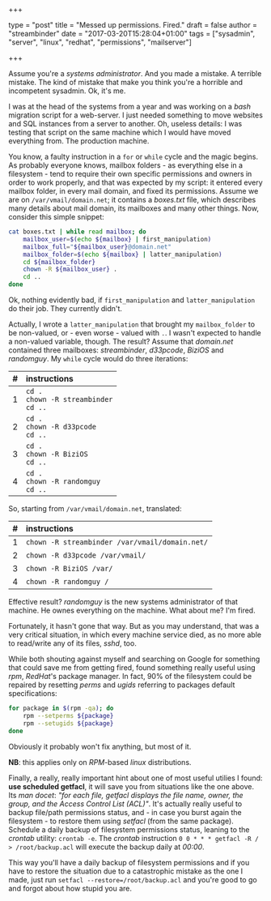 +++

type = "post"
title = "Messed up permissions. Fired."
draft = false
author = "streambinder"
date = "2017-03-20T15:28:04+01:00"
tags = ["sysadmin", "server", "linux", "redhat", "permissions", "mailserver"]

+++


Assume you're a _systems administrator_. And you made a mistake. A terrible mistake. The kind of mistake that make you think you're a horrible and incompetent sysadmin. Ok, it's me.

I was at the head of the systems from a year and was working on a _bash_ migration script for a web-server. I just needed something to move websites and SQL instances from a server to another. Oh, useless details: I was testing that script on the same machine which I would have moved everything from. The production machine.

You know, a faulty instruction in a `for` or `while` cycle and the magic begins. As probably everyone knows, mailbox folders - as everything else in a filesystem - tend to require their own specific permissions and owners in order to work properly, and that was expected by my script: it entered every mailbox folder, in every mail domain, and fixed its permissions. Assume we are on `/var/vmail/domain.net`; it contains a _boxes.txt_ file, which describes many details about mail domain, its mailboxes and many other things. Now, consider this simple snippet:

```bash
cat boxes.txt | while read mailbox; do
    mailbox_user=$(echo ${mailbox} | first_manipulation)
    mailbox_full="${mailbox_user}@domain.net"
    mailbox_folder=$(echo ${mailbox} | latter_manipulation)
    cd ${mailbox_folder}
    chown -R ${mailbox_user} .
    cd ..
done
```

Ok, nothing evidently bad, if `first_manipulation` and `latter_manipulation` do their job. They currently didn't.

Actually, I wrote a `latter_manipulation` that brought my `mailbox_folder` to be non-valued, or - even worse - valued with `.`. I wasn't expected to handle a non-valued variable, though. The result? Assume that _domain.net_ contained three mailboxes: _streambinder_, _d33pcode_, _BiziOS_ and _randomguy_. My `while` cycle would do three iterations:

\#  | instructions
:-: | :---------------------------------------------
1   | `cd .`<br> `chown -R streambinder`<br> `cd ..`
2   | `cd .`<br> `chown -R d33pcode`<br> `cd ..`
3   | `cd .`<br> `chown -R BiziOS`<br> `cd ..`
4   | `cd .`<br> `chown -R randomguy`<br> `cd ..`

So, starting from `/var/vmail/domain.net`, translated:

\#  | instructions
:-: | :---------------------------------------------
1   | `chown -R streambinder /var/vmail/domain.net/`
2   | `chown -R d33pcode /var/vmail/`
3   | `chown -R BiziOS /var/`
4   | `chown -R randomguy /`

Effective result? _randomguy_ is the new systems administrator of that machine. He ownes everything on the machine. What about me? I'm fired.

Fortunately, it hasn't gone that way. But as you may understand, that was a very critical situation, in which every machine service died, as no more able to read/write any of its files, _sshd_, too.

While both shouting against myself and searching on Google for something that could save me from getting fired, found something really useful using _rpm_, _RedHat_'s package manager. In fact, 90% of the filesystem could be repaired by resetting _perms_ and _ugids_ referring to packages default specifications:

```bash
for package in $(rpm -qa); do
    rpm --setperms ${package}
    rpm --setugids ${package}
done
```

Obviously it probably won't fix anything, but most of it.

**NB**: this applies only on _RPM_-based _linux_ distributions.

Finally, a really, really important hint about one of most useful utilies I found: **use scheduled getfacl**, it will save you from situations like the one above. Its _man_ _docet_: _"for each file, getfacl displays the file name, owner, the group, and the Access Control List (ACL)"_. It's actually really useful to backup file/path permissions status, and - in case you burst again the filesystem - to restore them using _setfacl_ (from the same package). Schedule a daily backup of filesystem permissions status, leaning to the _crontab_ utility: `crontab -e`. The _crontab_ instruction `0 0 * * * getfacl -R / > /root/backup.acl` will execute the backup daily at _00:00_.

This way you'll have a daily backup of filesystem permissions and if you have to restore the situation due to a catastrophic mistake as the one I made, just run `setfacl --restore=/root/backup.acl` and you're good to go and forgot about how stupid you are.
